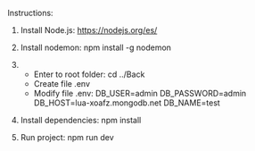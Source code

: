 Instructions:

1. Install Node.js: https://nodejs.org/es/

2. Install nodemon: npm install -g nodemon

3. 
   - Enter to root folder: cd ../Back
   - Create file .env
   - Modify file .env: 
                    DB_USER=admin
                    DB_PASSWORD=admin
                    DB_HOST=lua-xoafz.mongodb.net
                    DB_NAME=test


4. Install dependencies: npm install

5. Run project: npm run dev